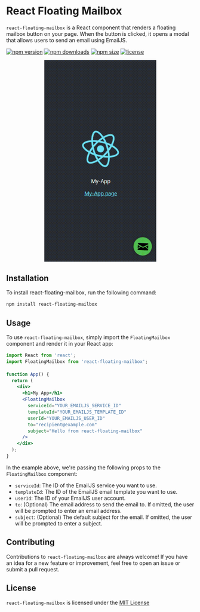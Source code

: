 # React Floating Mailbox

`react-floating-mailbox` is a React component that renders a floating mailbox button on your page. When the button is clicked, it opens a modal that allows users to send an email using EmailJS.

[![npm version](https://img.shields.io/npm/v/react-floating-mailbox.svg)](https://www.npmjs.com/package/react-floating-mailbox)
[![npm downloads](https://img.shields.io/npm/dm/react-floating-mailbox)](https://www.npmjs.com/package/react-floating-mailbox)
[![npm size](https://img.shields.io/bundlephobia/min/react-floating-mailbox)](https://www.npmjs.com/package/react-floating-mailbox)
[![license](https://img.shields.io/github/license/t-montes/react-floating-mailbox)](/LICENSE)

<p align="center">
  <img src="./resources/example-react-floating-mailbox.gif" alt="example"  style="width:40%;min-width:300px;"/>
</p>

## Installation

To install react-floating-mailbox, run the following command:

```sh
npm install react-floating-mailbox
```

## Usage

To use `react-floating-mailbox`, simply import the `FloatingMailbox` component and render it in your React app:

```jsx
import React from 'react';
import FloatingMailbox from 'react-floating-mailbox';

function App() {
  return (
    <div>
      <h1>My App</h1>
      <FloatingMailbox
        serviceId="YOUR_EMAILJS_SERVICE_ID"
        templateId="YOUR_EMAILJS_TEMPLATE_ID"
        userId="YOUR_EMAILJS_USER_ID"
        to="recipient@example.com"
        subject="Hello from react-floating-mailbox"
      />
    </div>
  );
}
```

In the example above, we're passing the following props to the `FloatingMailbox` component:

- `serviceId`: The ID of the EmailJS service you want to use.
- `templateId`: The ID of the EmailJS email template you want to use.
- `userId`: The ID of your EmailJS user account.
- `to`: (Optional) The email address to send the email to. If omitted, the user will be prompted to enter an email address.
- `subject`: (Optional) The default subject for the email. If omitted, the user will be prompted to enter a subject.

## Contributing

Contributions to `react-floating-mailbox` are always welcome! If you have an idea for a new feature or improvement, feel free to open an issue or submit a pull request.

## License

`react-floating-mailbox` is licensed under the [MIT License](/LICENSE)
